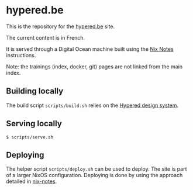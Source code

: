 # hypered.be

This is the repository for the [hypered.be](https://hypered.be) site.

The current content is in French.

It is served through a Digital Ocean machine built using the [Nix
Notes](https://github.com/noteed/nix-notes) instructions.

Note: the trainings (index, docker, git) pages are not linked from the main
index.


## Building locally

The build script `scripts/build.sh` relies on the [Hypered design
system](https://github.com/hypered/design).


## Serving locally

```
$ scripts/serve.sh
```


## Deploying

The helper script `scripts/deploy.sh` can be used to deploy. The site is part
of a larger NixOS configuration. Deploying is done by using the approach
detailed in [nix-notes](https://github.com/noteed/nix-notes).
